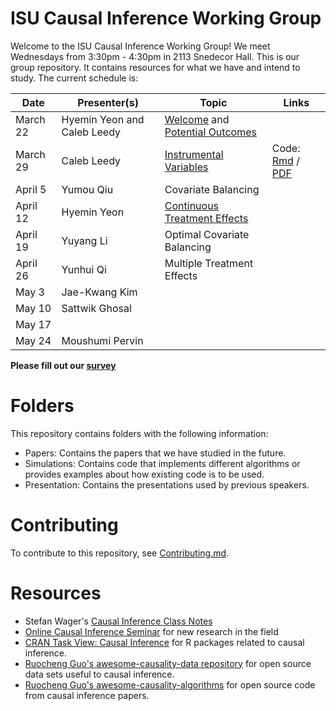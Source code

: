 
# ISU Causal Inference Working Group

Welcome to the ISU Causal Inference Working Group! We meet Wednesdays from
3:30pm - 4:30pm in 2113 Snedecor Hall. This is our group repository. It
contains resources for what we have and intend to study. The current schedule
is:

| Date       | Presenter(s)                | Topic                                                                                                | Links                                                                       |
| -----      | ----------                  | ------                                                                                               | ----                                                                        |
| March 22 | Hyemin Yeon and Caleb Leedy | [Welcome](Presentations/welcome_032223.pdf) and [Potential Outcomes](Presentations/intro_032223.pdf) |                                                                             |
| March 29 | Caleb Leedy                 | [Instrumental Variables](Presentations/iv.pdf)                                                       | Code: [Rmd](Simulations/est_ate_iv.Rmd) / [PDF](Simulations/est_ate_iv.pdf) |
| April 5  | Yumou Qiu                   | Covariate Balancing                                                                                  |                                                                             |
| April 12 | Hyemin Yeon                 | [Continuous Treatment Effects](Presentations/CIWG_20230412_HyeminYeon_ContTrt.pdf)                   |                                                                             |
| April 19 | Yuyang Li                   | Optimal Covariate Balancing                                                                          |                                                                             |
| April 26 | Yunhui Qi                   | Multiple Treatment Effects                                                                           |                                                                             |
| May 3    | Jae-Kwang Kim               |                                                                                                      |                                                                             |
| May 10   | Sattwik Ghosal              |                                                                                                      |                                                                             |
| May 17   |                             |                                                                                                      |                                                                             |
| May 24   | Moushumi Pervin             |                                                                                                      |                                                                             |


**Please fill out our [survey](https://forms.gle/Bc3gPvWuRnTWU2gy5)**

# Folders

This repository contains folders with the following information:

* Papers: Contains the papers that we have studied in the future.
* Simulations: Contains code that implements different algorithms or provides
  examples about how existing code is to be used.
* Presentation: Contains the presentations used by previous speakers.

# Contributing

To contribute to this repository, see [Contributing.md](Contributing.md).

# Resources

* Stefan Wager's [Causal Inference Class
  Notes](https://web.stanford.edu/~swager/stats361.pdf)
* [Online Causal Inference Seminar](https://sites.google.com/view/ocis/home)
  for new research in the field
* [CRAN Task View: Causal
  Inference](https://cran.r-project.org/web/views/CausalInference.html) for R
  packages related to causal inference.
* [Ruocheng Guo's awesome-causality-data
  repository](https://github.com/rguo12/awesome-causality-data) for open source
  data sets useful to causal inference.
* [Ruocheng Guo's
  awesome-causality-algorithms](https://github.com/rguo12/awesome-causality-algorithms)
  for open source code from causal inference papers.
